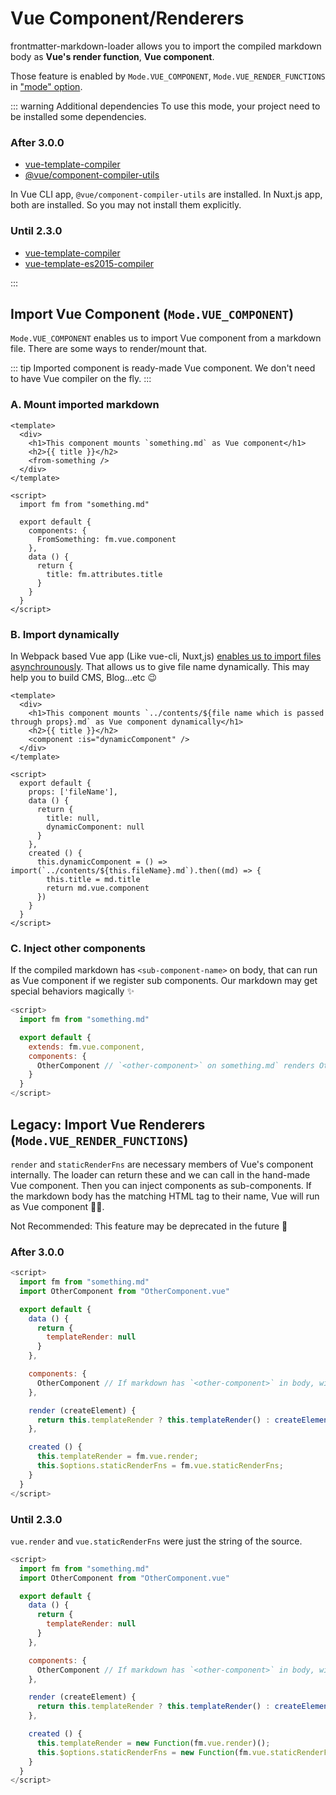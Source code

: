 # Vue Component/Renderers

frontmatter-markdown-loader allows you to import the compiled markdown body as **Vue's render function**, **Vue component**.

Those feature is enabled by `Mode.VUE_COMPONENT`, `Mode.VUE_RENDER_FUNCTIONS` in ["mode" option](mode#vue-component).

::: warning Additional dependencies
To use this mode, your project need to be installed some dependencies.

### After 3.0.0

- [vue-template-compiler](https://www.npmjs.com/package/vue-template-compiler)
- [@vue/component-compiler-utils](https://www.npmjs.com/package/@vue/component-compiler-utils)

In Vue CLI app, `@vue/component-compiler-utils` are installed. In Nuxt.js app, both are installed. So you may not install them explicitly.

### Until 2.3.0

- [vue-template-compiler](https://www.npmjs.com/package/vue-template-compiler)
- [vue-template-es2015-compiler](https://www.npmjs.com/package/vue-template-es2015-compiler)

:::


## Import Vue Component (`Mode.VUE_COMPONENT`)

`Mode.VUE_COMPONENT` enables us to import Vue component from a markdown file.
There are some ways to render/mount that.

::: tip
Imported component is ready-made Vue component. We don't need to have Vue compiler on the fly.
:::

### A. Mount imported markdown

```vue
<template>
  <div>
    <h1>This component mounts `something.md` as Vue component</h1>
    <h2>{{ title }}</h2>
    <from-something />
  </div>
</template>

<script>
  import fm from "something.md"

  export default {
    components: {
      FromSomething: fm.vue.component
    },
    data () {
      return {
        title: fm.attributes.title
      }
    }
  }
</script>
```

### B. Import dynamically

In Webpack based Vue app (Like vue-cli, Nuxt,js) [enables us to import files asynchrounously](https://vuejs.org/v2/guide/components-dynamic-async.html#Async-Components). That allows us to give file name dynamically.
This may help you to build CMS, Blog...etc 😉

```vue
<template>
  <div>
    <h1>This component mounts `../contents/${file name which is passed through props}.md` as Vue component dynamically</h1>
    <h2>{{ title }}</h2>
    <component :is="dynamicComponent" />
  </div>
</template>

<script>
  export default {
    props: ['fileName'],
    data () {
      return {
        title: null,
        dynamicComponent: null
      }
    },
    created () {
      this.dynamicComponent = () => import(`../contents/${this.fileName}.md`).then((md) => {
        this.title = md.title
        return md.vue.component
      })
    }
  }
</script>
```

### C. Inject other components

If the compiled markdown has `<sub-component-name>` on body, that can run as Vue component if we register sub components. Our markdown may get special behaviors magically ✨

```js
<script>
  import fm from "something.md"

  export default {
    extends: fm.vue.component,
    components: {
      OtherComponent // `<other-component>` on something.md` renders OtherComponent :)
    }
  }
</script>
```

## Legacy: Import Vue Renderers (`Mode.VUE_RENDER_FUNCTIONS`)

`render` and `staticRenderFns` are necessary members of Vue's component internally. The loader can return these and we can call in the hand-made Vue component. Then you can inject components as sub-components. If the markdown body has the matching HTML tag to their name, Vue will run as Vue component 🧙‍♀️.

Not Recommended: This feature may be deprecated in the future 🤔

### After 3.0.0

```js
<script>
  import fm from "something.md"
  import OtherComponent from "OtherComponent.vue"

  export default {
    data () {
      return {
        templateRender: null
      }
    },

    components: {
      OtherComponent // If markdown has `<other-component>` in body, will work :)
    },

    render (createElement) {
      return this.templateRender ? this.templateRender() : createElement("div", "Rendering");
    },

    created () {
      this.templateRender = fm.vue.render;
      this.$options.staticRenderFns = fm.vue.staticRenderFns;
    }
  }
</script>
```

### Until 2.3.0

`vue.render` and `vue.staticRenderFns` were just the string of the source.

```js
<script>
  import fm from "something.md"
  import OtherComponent from "OtherComponent.vue"

  export default {
    data () {
      return {
        templateRender: null
      }
    },

    components: {
      OtherComponent // If markdown has `<other-component>` in body, will work :)
    },

    render (createElement) {
      return this.templateRender ? this.templateRender() : createElement("div", "Rendering");
    },

    created () {
      this.templateRender = new Function(fm.vue.render)();
      this.$options.staticRenderFns = new Function(fm.vue.staticRenderFns)();
    }
  }
</script>
```
